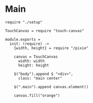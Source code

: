 Main
====

    require "./setup"

    TouchCanvas = require "touch-canvas"

    module.exports =
      init: (require) ->
        {width, height} = require "/pixie"

        canvas = TouchCanvas
          width: width
          height: height

        $("body").append $ "<div>",
          class: "main center"

        $(".main").append canvas.element()

        canvas.fill("orange")
